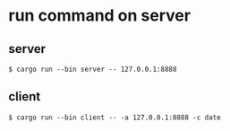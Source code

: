 
# run command on server

## server
```shell
$ cargo run --bin server -- 127.0.0.1:8888
```

## client
```shell
$ cargo run --bin client -- -a 127.0.0.1:8888 -c date
```
